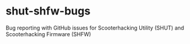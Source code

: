 # shut-shfw-bugs
Bug reporting with GitHub issues for Scooterhacking Utility (SHUT) and Scooterhacking Firmware (SHFW)
